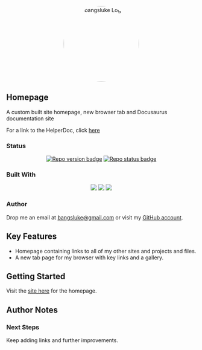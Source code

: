 <p align="center">
  <img src="https://i.imgur.com/ibIuKyP.png" alt="bangsluke Logo" width="200" style="border-radius: 50%;"/>
</p>

## Homepage

A custom built site homepage, new browser tab and Docusaurus documentation site

For a link to the HelperDoc, click [here](https://github.com/bangsluke/bangsluke.github.io/blob/newMDFile/HelperDoc.md)

### Status

<!-- Project Badges -->
<div align="center">
  <a href="https://github.com/bangsluke/Homepage" alt="Stable release version badge"><img src="https://img.shields.io/badge/version-1.0.0-blue)" alt="Repo version badge"/></a>
  <a href="https://github.com/bangsluke/Homepage"><img src="https://img.shields.io/badge/Repo_Status-Active-informational?style=flat&logo=LOGO_NAME&logoColor=white&color=2bbc8a)" alt="Repo status badge" /></a>
</div>

<!-- Built With Badges -->

### Built With

<p align="center">
  <img src="https://img.shields.io/badge/HTML5-E34F26?style=for-the-badge&logo=html5&logoColor=white">
  <img src="https://img.shields.io/badge/JavaScript-F7DF1E?style=for-the-badge&logo=javascript&logoColor=black">
  <img src="https://img.shields.io/badge/CSS3-1572B6?style=for-the-badge&logo=css3&logoColor=white">
  <br>
</p>

### Author

Drop me an email at [bangsluke@gmail.com](mailto:bangsluke@gmail.com) or visit my [GitHub account](https://github.com/bangsluke).

## Key Features

- Homepage containing links to all of my other sites and projects and files.
- A new tab page for my browser with key links and a gallery.

## Getting Started

Visit the [site here](https://bangsluke.github.io/Homepage.html) for the homepage.

## Author Notes

### Next Steps

Keep adding links and further improvements.
